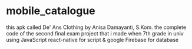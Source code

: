 # mobile_catalogue
this apk called De' Ans Clothing by Anisa Damayanti, S.Kom.
the complete code of the second final exam project that i made when 7th grade in univ using JavaScript react-native for script & google Firebase for database
